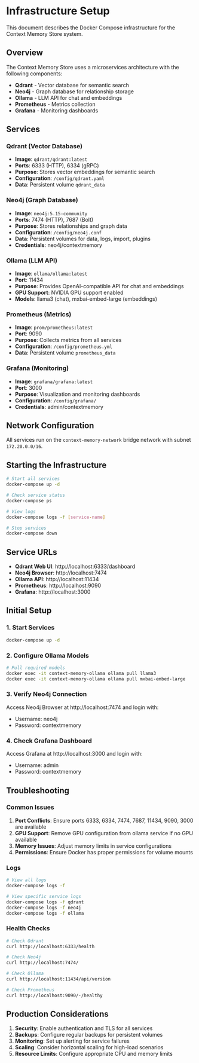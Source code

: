 # Infrastructure Setup

This document describes the Docker Compose infrastructure for the Context Memory Store system.

## Overview

The Context Memory Store uses a microservices architecture with the following components:

- **Qdrant** - Vector database for semantic search
- **Neo4j** - Graph database for relationship storage
- **Ollama** - LLM API for chat and embeddings
- **Prometheus** - Metrics collection
- **Grafana** - Monitoring dashboards

## Services

### Qdrant (Vector Database)
- **Image**: `qdrant/qdrant:latest`
- **Ports**: 6333 (HTTP), 6334 (gRPC)
- **Purpose**: Stores vector embeddings for semantic search
- **Configuration**: `/config/qdrant.yaml`
- **Data**: Persistent volume `qdrant_data`

### Neo4j (Graph Database)
- **Image**: `neo4j:5.15-community`
- **Ports**: 7474 (HTTP), 7687 (Bolt)
- **Purpose**: Stores relationships and graph data
- **Configuration**: `/config/neo4j.conf`
- **Data**: Persistent volumes for data, logs, import, plugins
- **Credentials**: neo4j/contextmemory

### Ollama (LLM API)
- **Image**: `ollama/ollama:latest`
- **Port**: 11434
- **Purpose**: Provides OpenAI-compatible API for chat and embeddings
- **GPU Support**: NVIDIA GPU support enabled
- **Models**: llama3 (chat), mxbai-embed-large (embeddings)

### Prometheus (Metrics)
- **Image**: `prom/prometheus:latest`
- **Port**: 9090
- **Purpose**: Collects metrics from all services
- **Configuration**: `/config/prometheus.yml`
- **Data**: Persistent volume `prometheus_data`

### Grafana (Monitoring)
- **Image**: `grafana/grafana:latest`
- **Port**: 3000
- **Purpose**: Visualization and monitoring dashboards
- **Configuration**: `/config/grafana/`
- **Credentials**: admin/contextmemory

## Network Configuration

All services run on the `context-memory-network` bridge network with subnet `172.20.0.0/16`.

## Starting the Infrastructure

```bash
# Start all services
docker-compose up -d

# Check service status
docker-compose ps

# View logs
docker-compose logs -f [service-name]

# Stop services
docker-compose down
```

## Service URLs

- **Qdrant Web UI**: http://localhost:6333/dashboard
- **Neo4j Browser**: http://localhost:7474
- **Ollama API**: http://localhost:11434
- **Prometheus**: http://localhost:9090
- **Grafana**: http://localhost:3000

## Initial Setup

### 1. Start Services
```bash
docker-compose up -d
```

### 2. Configure Ollama Models
```bash
# Pull required models
docker exec -it context-memory-ollama ollama pull llama3
docker exec -it context-memory-ollama ollama pull mxbai-embed-large
```

### 3. Verify Neo4j Connection
Access Neo4j Browser at http://localhost:7474 and login with:
- Username: neo4j
- Password: contextmemory

### 4. Check Grafana Dashboard
Access Grafana at http://localhost:3000 and login with:
- Username: admin
- Password: contextmemory

## Troubleshooting

### Common Issues

1. **Port Conflicts**: Ensure ports 6333, 6334, 7474, 7687, 11434, 9090, 3000 are available
2. **GPU Support**: Remove GPU configuration from ollama service if no GPU available
3. **Memory Issues**: Adjust memory limits in service configurations
4. **Permissions**: Ensure Docker has proper permissions for volume mounts

### Logs
```bash
# View all logs
docker-compose logs -f

# View specific service logs
docker-compose logs -f qdrant
docker-compose logs -f neo4j
docker-compose logs -f ollama
```

### Health Checks
```bash
# Check Qdrant
curl http://localhost:6333/health

# Check Neo4j
curl http://localhost:7474/

# Check Ollama
curl http://localhost:11434/api/version

# Check Prometheus
curl http://localhost:9090/-/healthy
```

## Production Considerations

1. **Security**: Enable authentication and TLS for all services
2. **Backups**: Configure regular backups for persistent volumes
3. **Monitoring**: Set up alerting for service failures
4. **Scaling**: Consider horizontal scaling for high-load scenarios
5. **Resource Limits**: Configure appropriate CPU and memory limits